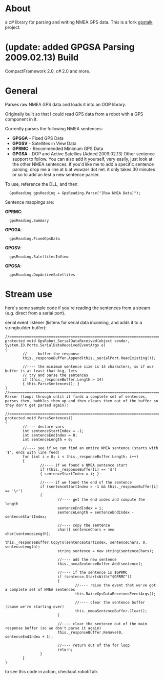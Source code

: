 About
=
a c# library for parsing and writing NMEA GPS data.
This is a fork [gpstalk](https://code.google.com/p/gpstalk/) project.

(update: added GPGSA Parsing 2009.02.13)
Build
=
CompactFramework 2.0, c# 2.0 and more.

General
=
Parses raw NMEA GPS data and loads it into an OOP library.

Originally built so that I could read GPS data from a robot with a GPS component in it.

Currently parses the following NMEA sentences:

- **GPGGA** - Fixed GPS Data
- **GPGSV** - Satellites in View Data
- **GPRMC** - Recommended Minimum GPS Data
- **GPGSA** - DOP and Active Satellies (Added 2009.02.13)
Other sentence support to follow. You can also add it yourself, very easily, just look at the other NMEA sentences. If you'd like me to add a specific sentence parsing, drop me a line at b at wowzer dot net. it only takes 30 minutes or so to add an test a new sentence parser.

To use, reference the DLL, and then:
```
  GpsReading gpsReading = GpsReading.Parse("[Raw NMEA Data]");
```
Sentence mappings are:

**GPRMC**:
```
  gpsReading.Summary
  ```
**GPGGA**:
```
  gpsReading.FixedGpsData
  ```
**GPGSV**:
```
  gpsReading.SatellitesInView
  ```
**GPGSA**:
```
  gpsReading.DopActiveSatellites
```
Stream use
=
here's some sample code if you're reading the sentences from a stream (e.g. direct from a serial port).

serial event listener (listens for serial data incoming, and adds it to a stringbuilder buffer):
```
//=========================================================================
protected void GpsRobot_SerialDataReceived(object sender, System.IO.Ports.SerialDataReceivedEventArgs e)
{
        //---- buffer the response
        this._responseBuffer.Append(this._serialPort.ReadExisting());

        //---- the minimum sentence size is 14 characters, so if our buffer is at least that big, lets 
        // try and parse the sentences
        if (this._responseBuffer.Length > 14)
        { this.ParseSentences(); }
}
//=========================================================================
Parser (loops through until it finds a complete set of sentences, parses them, bubbles them up and then clears them out of the buffer so they don't get parsed again):

//=========================================================================
protected void ParseSentences()
{
        //---- declare vars
        int sentenceStartIndex = -1;
        int sentenceEndIndex = 0;
        int sentenceLength = 0;

        //---- see if we can find an entire NMEA sentence (starts with '$', ends with line feed)
        for (int i = 0; i < this._responseBuffer.Length; i++)
        {
                //---- if we found a NMEA sentence start
                if (this._responseBuffer[i] == '$')
                { sentenceStartIndex = i; }

                //---- if we found the end of the sentence
                if (sentenceStartIndex > -1 && this._responseBuffer[i] == '\r')
                {
                        //---- get the end index and compute the length
                        sentenceEndIndex = i;
                        sentenceLength = sentenceEndIndex - sentenceStartIndex;
                        
                        //---- copy the sentence 
                        char[] sentenceChars = new char[sentenceLength];
                        this._responseBuffer.CopyTo(sentenceStartIndex, sentenceChars, 0, sentenceLength);
                        string sentence = new string(sentenceChars);

                        //---- add the new sentence
                        this._nmeaSentenceBuffer.Add(sentence);

                        //---- if the sentence is $GPRMC
                        if (sentence.StartsWith("$GPRMC"))
                        {
                                //---- raise the event that we've got a complete set of NMEA sentences
                                this.RaiseGpsDataReceivedEventArgs();

                                //---- clear the sentence buffer (cause we're starting over)
                                this._nmeaSentenceBuffer.Clear();
                        }
                        
                        //---- clear the sentence out of the main response buffer (so we don't parse it again)
                        this._responseBuffer.Remove(0, sentenceEndIndex + 1);

                        //---- return out of the for loop
                        return;
                }
        }
}
```
to see this code in action, checkout robotiTalk

